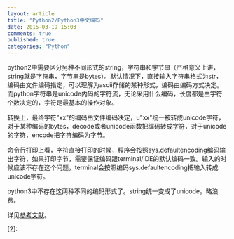 ```yaml
---
layout: article
title: "Python2/Python3中文编码"
date: 2015-03-19 15:03
comments: true
published: true
categories: "Python"
---
```

  python2中需要区分另种不同形式的string，字符串和字节串（严格意义上讲，string就是字符串，字节串是bytes）。默认情况下，直接输入字符串格式为str，编码由文件编码指定，可以理解为ascii存储的某种形式，编码由编码方式决定。而python字符串是unicode内码的字符流，无论采用什么编码，长度都是由字符个数决定的，字符是最基本的操作对象。
  
  转换上，最终字符"xx"的编码由文件编码决定，u"xx"统一被转成unicode字符，对于某种编码的bytes，decode或者unicode函数把编码转成字符，对于unicode的字符，encode把字符编码为字节。

  命令行打印上看，字符直接打印的时候，程序会按照sys.defaultencoding编码输出字符，如果打印字节，需要保证编码跟terminal/IDE的默认编码一致。输入的时候应该不存在这个问题，terminal会按照编码sys.defaultencoding把输入转成unicode字符。

  python3中不存在这两种不同的编码形式了。string统一变成了unicode。略浪费。

  详见[参考文献][1]。

  [1]: http://wklken.me/posts/2013/08/31/python-extra-coding-intro.html   "PYTHON-进阶-编码处理小结"
  [2]: